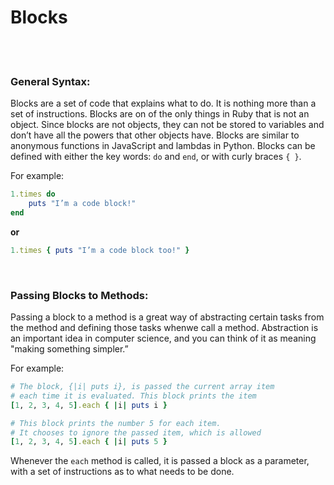 # Blocks

<br>
<br>

### General Syntax:

Blocks are a set of code that explains what to do. It is nothing more than a set of instructions. Blocks are on of the only things in Ruby that is not an object. Since blocks are not objects, they can not be stored to variables and don’t have all the powers that other objects have. Blocks are similar to anonymous functions in JavaScript and lambdas in Python. Blocks can be defined with either the key words: `do` and `end`, or with curly braces `{ }`.

For example:

```ruby
1.times do
    puts "I’m a code block!"
end
```

**or**

```ruby
1.times { puts "I’m a code block too!" }
```

<br>

### Passing Blocks to Methods:

Passing a block to a method is a great way of abstracting certain tasks from the method and defining those tasks whenwe call a method. Abstraction is an important idea in computer science, and you can think of it as meaning "making something simpler.”

For example:

```ruby
# The block, {|i| puts i}, is passed the current array item
# each time it is evaluated. This block prints the item
[1, 2, 3, 4, 5].each { |i| puts i }

# This block prints the number 5 for each item.
# It chooses to ignore the passed item, which is allowed
[1, 2, 3, 4, 5].each { |i| puts 5 }
```

Whenever the `each` method is called, it is passed a block as a parameter, with a set of instructions as to what needs to be done.
